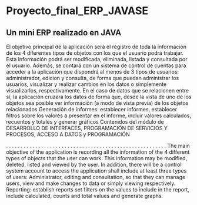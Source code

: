 # Proyecto_final_ERP_JAVASE
Un mini ERP realizado en JAVA
-----------------------------
El objetivo principal de la aplicación será el registro de toda la información de los 4 diferentes tipos de objetos con los que el
usuario podrá trabajar. Esta información podrá ser modificada, eliminada, listada y consultada por el usuario.
Además, se contará con un sistema de control de cuentas para acceder a la aplicación que dispondrá al menos de 3 tipos de
usuarios: administrador, edicion y consulta, de forma que puedan administrar los usuarios, visualizar y realizar cambios en los datos
o simplemente visualizarlos, respectivamente.
En el caso de datos que se relacionen entre sí, la aplicación cruzará los datos de forma que, desde la vista de uno de los objetos sea
posible ver información (a modo de vista previa) de los objetos relacionados
Generación de informes: establecer informes, establecer filtros sobre los valores a presentar en el informe, incluir valores
calculados, recuentos y totales y generar gráficos
Contenidos del módulo de DESARROLLO DE INTERFACES, PROGRAMACIÓN DE SERVICIOS Y PROCESOS, ACCESO A DATOS y
PROGRAMACIÓN


. . . .  .  . . . . . . . . . .  .  . . . . . . . . . .  .  . . . . . . . . . .  .  . . . . . . . . . .  .  . . . . . . 
The main objective of the application is recording all the information of the 4 different types of objects that the user can work. This information may be modified, deleted, listed and viewed by the user. In addition, there will be a control system account to access the application shall include at least three types of users: Administrator, editing and consultation, so that they can manage users, view and make changes to data or simply viewing respectively. Reporting: establish reports set filters on the values to include in the report, include calculated, counts and total values and generate graphs.
